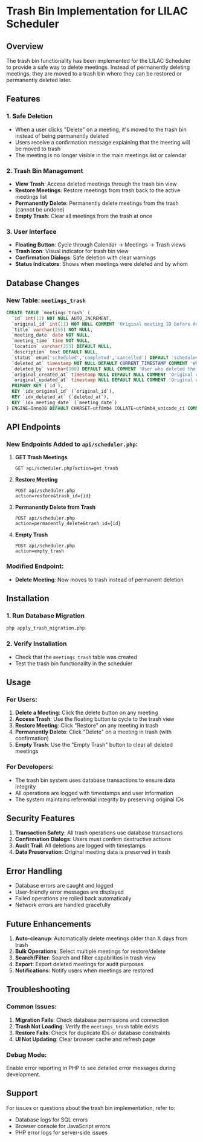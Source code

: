 # Trash Bin Implementation for LILAC Scheduler

## Overview
The trash bin functionality has been implemented for the LILAC Scheduler to provide a safe way to delete meetings. Instead of permanently deleting meetings, they are moved to a trash bin where they can be restored or permanently deleted later.

## Features

### 1. Safe Deletion
- When a user clicks "Delete" on a meeting, it's moved to the trash bin instead of being permanently deleted
- Users receive a confirmation message explaining that the meeting will be moved to trash
- The meeting is no longer visible in the main meetings list or calendar

### 2. Trash Bin Management
- **View Trash**: Access deleted meetings through the trash bin view
- **Restore Meetings**: Restore meetings from trash back to the active meetings list
- **Permanently Delete**: Permanently delete meetings from the trash (cannot be undone)
- **Empty Trash**: Clear all meetings from the trash at once

### 3. User Interface
- **Floating Button**: Cycle through Calendar → Meetings → Trash views
- **Trash Icon**: Visual indicator for trash bin view
- **Confirmation Dialogs**: Safe deletion with clear warnings
- **Status Indicators**: Shows when meetings were deleted and by whom

## Database Changes

### New Table: `meetings_trash`
```sql
CREATE TABLE `meetings_trash` (
  `id` int(11) NOT NULL AUTO_INCREMENT,
  `original_id` int(11) NOT NULL COMMENT 'Original meeting ID before deletion',
  `title` varchar(255) NOT NULL,
  `meeting_date` date NOT NULL,
  `meeting_time` time NOT NULL,
  `location` varchar(255) DEFAULT NULL,
  `description` text DEFAULT NULL,
  `status` enum('scheduled','completed','cancelled') DEFAULT 'scheduled',
  `deleted_at` timestamp NOT NULL DEFAULT CURRENT_TIMESTAMP COMMENT 'When the meeting was moved to trash',
  `deleted_by` varchar(100) DEFAULT NULL COMMENT 'User who deleted the meeting',
  `original_created_at` timestamp NULL DEFAULT NULL COMMENT 'Original creation timestamp',
  `original_updated_at` timestamp NULL DEFAULT NULL COMMENT 'Original update timestamp',
  PRIMARY KEY (`id`),
  KEY `idx_original_id` (`original_id`),
  KEY `idx_deleted_at` (`deleted_at`),
  KEY `idx_meeting_date` (`meeting_date`)
) ENGINE=InnoDB DEFAULT CHARSET=utf8mb4 COLLATE=utf8mb4_unicode_ci COMMENT='Trash bin for deleted meetings';
```

## API Endpoints

### New Endpoints Added to `api/scheduler.php`:

1. **GET Trash Meetings**
   ```
   GET api/scheduler.php?action=get_trash
   ```

2. **Restore Meeting**
   ```
   POST api/scheduler.php
   action=restore&trash_id={id}
   ```

3. **Permanently Delete from Trash**
   ```
   POST api/scheduler.php
   action=permanently_delete&trash_id={id}
   ```

4. **Empty Trash**
   ```
   POST api/scheduler.php
   action=empty_trash
   ```

### Modified Endpoint:
- **Delete Meeting**: Now moves to trash instead of permanent deletion

## Installation

### 1. Run Database Migration
```bash
php apply_trash_migration.php
```

### 2. Verify Installation
- Check that the `meetings_trash` table was created
- Test the trash bin functionality in the scheduler

## Usage

### For Users:
1. **Delete a Meeting**: Click the delete button on any meeting
2. **Access Trash**: Use the floating button to cycle to the trash view
3. **Restore Meeting**: Click "Restore" on any meeting in trash
4. **Permanently Delete**: Click "Delete" on a meeting in trash (with confirmation)
5. **Empty Trash**: Use the "Empty Trash" button to clear all deleted meetings

### For Developers:
- The trash bin system uses database transactions to ensure data integrity
- All operations are logged with timestamps and user information
- The system maintains referential integrity by preserving original IDs

## Security Features

1. **Transaction Safety**: All trash operations use database transactions
2. **Confirmation Dialogs**: Users must confirm destructive actions
3. **Audit Trail**: All deletions are logged with timestamps
4. **Data Preservation**: Original meeting data is preserved in trash

## Error Handling

- Database errors are caught and logged
- User-friendly error messages are displayed
- Failed operations are rolled back automatically
- Network errors are handled gracefully

## Future Enhancements

1. **Auto-cleanup**: Automatically delete meetings older than X days from trash
2. **Bulk Operations**: Select multiple meetings for restore/delete
3. **Search/Filter**: Search and filter capabilities in trash view
4. **Export**: Export deleted meetings for audit purposes
5. **Notifications**: Notify users when meetings are restored

## Troubleshooting

### Common Issues:

1. **Migration Fails**: Check database permissions and connection
2. **Trash Not Loading**: Verify the `meetings_trash` table exists
3. **Restore Fails**: Check for duplicate IDs or database constraints
4. **UI Not Updating**: Clear browser cache and refresh page

### Debug Mode:
Enable error reporting in PHP to see detailed error messages during development.

## Support

For issues or questions about the trash bin implementation, refer to:
- Database logs for SQL errors
- Browser console for JavaScript errors
- PHP error logs for server-side issues 